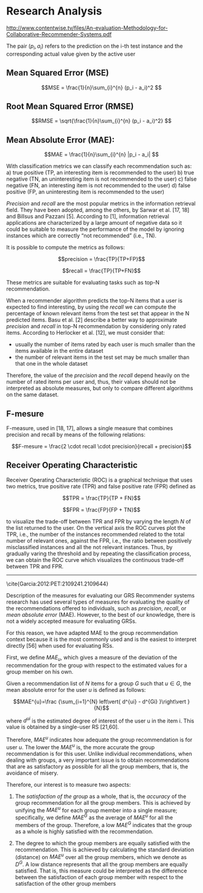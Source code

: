 Research Analysis
=================

http://www.contentwise.tv/files/An-evaluation-Methodology-for-Collaborative-Recommender-Systems.pdf
 

The pair $(p_i, a_i)$ refers to the prediction on the i-th test instance and the corresponding actual value given by the active user
 
## Mean Squared Error (MSE)
 
$$MSE = \frac{1}{n}\sum_{i}^{n} (p_i - a_i)^2 $$
 
## Root Mean Squared Error (RMSE)
 
$$RMSE = \sqrt{\frac{1}{n}\sum_{i}^{n} (p_i - a_i)^2} $$
 
## Mean Absolute Error (MAE):
 
$$MAE = \frac{1}{n}\sum_{i}^{n} |p_i - a_i| $$



With classification metrics we can classify each recommendation such as:
	a) true positive (TP, an interesting item is recommended to the user)
	b) true negative (TN, an uninteresting item is not recommended to the user)
	c) false negative (FN, an interesting item is not recommended to the user)
	d) false positive (FP, an uninteresting item is recommended to the user)
 
_Precision_ and _recall_ are the most popular metrics in the information retrieval field. 
They have been adopted, among the others, by Sarwar et al. [17, 18] and Billsus and Pazzani [5]. According to [1], information retrieval applications are characterized by a large amount of negative data so it could be suitable to measure the performance of the model by ignoring instances which are correctly “not recommended” (i.e., TN).
 
It is possible to compute the metrics as follows:
 
$$precision = \frac{TP}{TP+FP}$$
 
$$recall = \frac{TP}{TP+FN}$$
 
These metrics are suitable for evaluating tasks such as top-N recommendation.

When a recommender algorithm predicts the top-N items that a user is expected to find interesting, by using the *recall* we can compute the
percentage of known relevant items from the test set that appear in the N predicted items. Basu et al. [2] describe
a better way to approximate *precision* and *recall* in top-N recommendation by considering only rated items.
According to Herlocker et al. [12], we must consider that:
 
* usually the number of items rated by each user is much smaller than the items available in the entire dataset
* the number of relevant items in the test set may be much smaller than that one in the whole dataset
 
Therefore, the value of the _precision_ and the _recall_ depend heavily on the number of rated items per user and,
thus, their values should not be interpreted as absolute measures, but only to compare different algorithms on
the same dataset.

## F-mesure

F-measure, used in [18, 17], allows a single measure that combines precision and recall by means of the following
relations:
 
$$F-mesure = \frac{2 \cdot recall \cdot precision}{recall + precision}$$

## Receiver Operating Characteristic

Receiver Operating Characteristic (ROC) is a graphical technique that uses two metrics, true positive rate (TPR) and
false positive rate (FPR) defined as
 
$$TPR = \frac{TP}{TP + FN}$$
 
$$FPR = \frac{FP}{FP + TN}$$
 
to visualize the trade-off between TPR and FPR by varying the length $N$ of the list returned to the user. On the
vertical axis the ROC curves plot the TPR, i.e., the number of the instances recommended related to the total
number of relevant ones, against the FPR, i.e., the ratio between positively misclassified instances and all the not
relevant instances. Thus, by gradually varing the threshold and by repeating the classification process, we can
obtain the ROC curve which visualizes the continuous trade-off between TPR and FPR.

----------------------

\cite{Garcia:2012:PET:2109241.2109644}

Description of the measures for evaluating our GRS Recommender systems research has used several types of measures for evaluating the quality of the recommendations offered to individuals, such as _precision_, _recall_, or _mean absolute error_ (MAE).
However, to the best of our knowledge, there is not a widely accepted measure for evaluating GRSs. 

For this reason, we have adapted MAE to the group recommendation context because it is the most commonly used and is the easiest to interpret directly [56] when used for evaluating RSs. 

First, we define $MAE_{u}$, which gives a measure of the deviation of the recommendation for the group with respect to the
estimated values for a group member on his own. 

Given a recommendation list of $N$ items for a group $G$ such that $u \in G$, the mean absolute error for the user $u$ is defined as follows:

$$MAE^{u}=\frac
{\sum_{i=1}^{N}
	left\vert{
	d^{ui} - d^{Gi}
	}\right\vert
}
{N}$$

where $d^{ui}$ is the estimated degree of interest of the user u in the item i. 
This value is obtained by a single-user RS [21,60]. 

Therefore, $MAE^{u}$ indicates how adequate the group recommendation is for user $u$. 
The lower the $MAE^{u}$ is, the more accurate the group recommendation is for this user. 
Unlike individual recommendations, when dealing with groups, a very important issue is to obtain recommendations that
are as satisfactory as possible for all the group members, that is, the avoidance of misery. 

Therefore, our interest is to measure two aspects:

1. The *satisfaction of the group* as a whole, that is, the _accuracy_ of the group recommendation for all the group members. 
This is achieved by unifying the $MAE^{u}$ for each group member into a single measure; specifically, we define $MAE^{G}$ as the average of $MAE^{u}$ for all the members of the group. 
Therefore, a low $MAE^{G}$ indicates that the group as a whole is highly satisfied with the recommendation.

2. The degree to which the group members are equally satisfied with the recommendation. This is achieved by calculating the standard deviation (distance) on $MAE^{u}$ over all the group members, which we denote as $D^{G}$. 
A low distance represents that all the group members are equally satisfied. That is, this measure could be interpreted as the difference between the satisfaction of each group member with respect to the satisfaction of the other group members